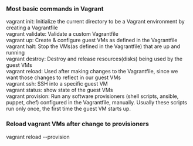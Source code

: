 ### Most basic commands in Vagrant

vagrant init: Initialize the current directory to be a Vagrant environment by creating a Vagrantfile  
vagrant validate: Validate a custom Vagrantfile  
vagrant up: Create & configure guest VMs as defined in the Vagrantfile  
vagrant halt: Stop the VMs(as defined in the Vagrantfile) that are up and running  
vagrant destroy: Destroy and release resources(disks) being used by the guest VMs  
vagrant reload: Used after making changes to the Vagrantfile, since we want those changes to reflect in our guest VMs  
vagrant ssh: SSH into a specific guest VM  
vagrant status: show state of the guest VMs  
vagrant provision: Run any software provisioners (shell scripts, ansible, puppet, chef) configured in the Vagrantfile, manually. Usually these scripts run only once, the first time the guest VM starts up.  

### Reload vagrant VMs after change to provisioners
vagrant reload --provision


